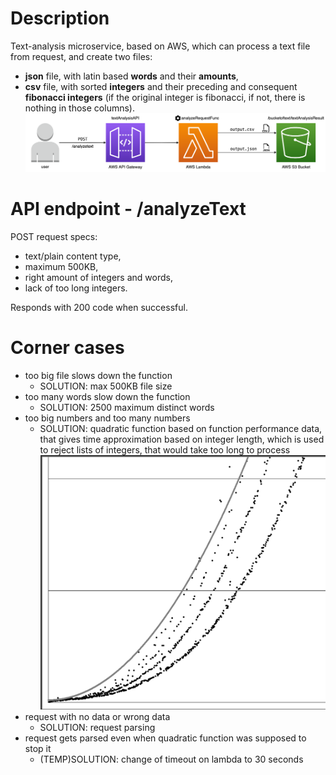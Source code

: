 # Description
Text-analysis microservice, based on AWS, which can process a text file from request, and create two files:
- **json** file, with latin based **words** and their **amounts**,
- **csv** file, with sorted **integers** and their preceding and consequent **fibonacci integers** (if the original integer is fibonacci, if not, there is nothing in those columns).
![](docs/microservice_architecture.png)

# API endpoint -  /analyzeText
POST request specs:
  - text/plain content type,
  - maximum 500KB,
  - right amount of integers and words,
  - lack of too long integers.

Responds with 200 code when successful.

# Corner cases
- too big file slows down the function
  - SOLUTION: max 500KB file size
- too many words slow down the function
  - SOLUTION: 2500 maximum distinct words
- too big numbers and too many numbers
  - SOLUTION: quadratic function based on function performance data, that gives time approximation based on integer length, which is used to reject lists of integers, that would take too long to process
![](docs/quadratic%20function.png)
- request with no data or wrong data
  - SOLUTION: request parsing
- request gets parsed even when quadratic function was supposed to stop it
  - (TEMP)SOLUTION: change of timeout on lambda to 30 seconds